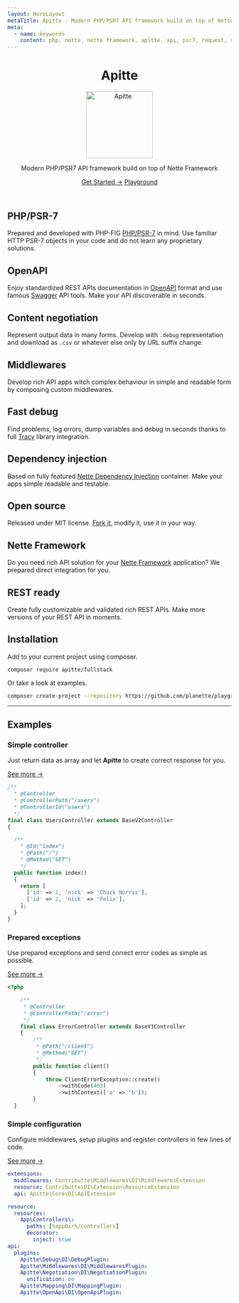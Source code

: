 ```yaml
---
layout: HeroLayout
metaTitle: Apitte - Modern PHP/PSR7 API framework build on top of Nette Framework
meta:
  - name: keywords
    content: php, nette, nette framework, apitte, api, psr7, request, response, content negotiation
---
```


<header class="text-center">
  <h1>Apitte</h1>
  <img class="m-auto" src="/apitte.png" alt="Apitte" title="Apitte logo" width="150">
  <p class="text-2xl text-gray-600">
    Modern PHP/PSR7 API framework build on top of Nette Framework
  </p>
    <p class="mt-6">
    <a href="/packages/apitte/core/" class="bg-blue-600 hover:bg-blue-700 text-white font-bold py-2 px-4 rounded">Get Started →</a>
    <a href="/examples.html#apitte" class="bg-blue-600 hover:bg-blue-700 text-white font-bold py-2 px-4 rounded">Playground</a>
  </p>
</header>

<div class="mt-12 flex flex-wrap">
  <div class="md:w-1/3 sm:w-100 px-4 pb-6">
    <h2 class="text-2xl font-medium">PHP/PSR-7</h2>
    <p>Prepared and developed with PHP-FIG <a href="https://www.php-fig.org/psr/psr-7/" target="blank">PHP/PSR-7</a> in mind. Use familiar HTTP PSR-7 objects in your code and do not learn any proprietary solutions.</p>
  </div>
  <div class="md:w-1/3 sm:w-100 px-4 pb-6">
    <h2 class="text-2xl font-medium">OpenAPI</h2>
    <p>Enjoy standardized REST APIs documentation in <a href="https://www.openapis.org/" target="blank">OpenAPI</a> format and use famous <a href="https://swagger.io/" target="blank">Swagger</a> API tools. Make your API discoverable in seconds.</p>
  </div>
  <div class="md:w-1/3 sm:w-100 px-4 pb-6">
    <h2 class="text-2xl font-medium">Content negotiation</h2>
    <p>Represent output data in many forms. Develop with <code>.debug</code> representation and download as <code>.csv</code> or whatever else only by URL suffix change.</p>
  </div>
  <div class="md:w-1/3 sm:w-100 px-4 pb-6">
    <h2 class="text-2xl font-medium">Middlewares</h2>
    <p>Develop rich API apps witch complex behaviour in simple and readable form by composing custom middlewares.</p>
  </div>
  <div class="md:w-1/3 sm:w-100 px-4 pb-6">
    <h2 class="text-2xl font-medium">Fast debug</h2>
    <p>Find problems, log errors, dump variables and debug in seconds thanks to full <a href="https://tracy.nette.org/en/" target="blank">Tracy</a> library integration.</p>
  </div>
  <div class="md:w-1/3 sm:w-100 px-4 pb-6">
    <h2 class="text-2xl font-medium">Dependency injection</h2>
    <p>Based on fully featured <a href="https://doc.nette.org/en/3.0/dependency-injection" target="blank">Nette Dependency Injection</a> container. Make your apps simple readable and testable.</p>
  </div>
  <div class="md:w-1/3 sm:w-100 px-4 pb-6">
    <h2 class="text-2xl font-medium">Open source</h2>
    <p>Released under MIT license. <a href="https://github.com/apitte" target="blank">Fork it</a>, modify it, use it in your way.</p>
  </div>
  <div class="md:w-1/3 sm:w-100 px-4 pb-6">
    <h2 class="text-2xl font-medium">Nette Framework</h2>
    <p>Do you need rich API solution for your <a href="https://nette.org/en/" target="blank">Nette Framework</a> application? We prepared direct integration for you.</p>
  </div>
  <div class="md:w-1/3 sm:w-100 px-4 pb-6">
    <h2 class="text-2xl font-medium">REST ready</h2>
    <p>Create fully customizable and validated rich REST APIs. Make more versions of your REST API in moments.</p>
  </div>
</div>
</div>

## Installation

Add to your current project using composer.

```
composer require apitte/fullstack
```

Or take a look at examples.

```sh
composer create-project --repository https://github.com/planette/playground
```

----

## Examples

### Simple controller

Just return data as array and let **Apitte** to create correct response for you.

[See more →](https://github.com/planette/playground/blob/master/apitte-fullstack/app/controllers/HomeController.php)

```php
/**
  * @Controller
  * @ControllerPath("/users")
  * @ControllerId("users")
  */
final class UsersController extends BaseV2Controller
{

  /**
    * @Id("index")
    * @Path("/")
    * @Method("GET")
    */
  public function index()
  {
    return [
      ['id' => 1, 'nick' => 'Chuck Norris'],
      ['id' => 2, 'nick' => 'Felix'],
    ];
  }
}
```

### Prepared exceptions

Use prepared exceptions and send correct error codes as simple as possible.

[See more →](https://github.com/planette/playground/blob/master/apitte-fullstack/app/controllers/ErrorController.php)

```php
<?php

	/**
	 * @Controller
	 * @ControllerPath("/error")
	 */
	final class ErrorController extends BaseV1Controller
	{
		/**
		 * @Path("/client")
		 * @Method("GET")
		 */
		public function client()
		{
			throw ClientErrorException::create()
				->withCode(403)
				->withContext(['a' => 'b']);
		}
  }
```

### Simple configuration

Configure middlewares, setup plugins and register controllers in few lines of code.

[See more →](https://github.com/planette/playground/blob/master/apitte-fullstack/app/config/config.neon)

```yaml
extensions:
  middlewares: Contributte\Middlewares\DI\MiddlewaresExtension
  resource: Contributte\DI\Extension\ResourceExtension
  api: Apitte\Core\DI\ApiExtension

resource:
  resources:
    App\Controllers\:
      paths: [%appDir%/controllers]
      decorator:
        inject: true
api:
  plugins:
    Apitte\Debug\DI\DebugPlugin:
    Apitte\Middlewares\DI\MiddlewaresPlugin:
    Apitte\Negotiation\DI\NegotiationPlugin:
      unification: on
    Apitte\Mapping\DI\MappingPlugin:
    Apitte\OpenApi\DI\OpenApiPlugin:
```
